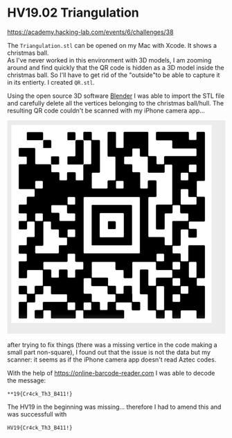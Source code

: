 # HV19.02 Triangulation

https://academy.hacking-lab.com/events/6/challenges/38

The `Triangulation.stl` can be opened on my Mac with Xcode. It shows a christmas ball.  
As I've never worked in this environment with 3D models, I am zooming around and find quickly that the QR code is hidden as a 3D model inside the christmas ball.
So I'll have to get rid of the "outside"to be able to capture it in its entierty. I created `QR.stl`.

Using the open source 3D software [Blender](https://www.blender.org) I was able to import the STL file and carefully delete all the vertices belonging to the christmas ball/hull. The resulting QR code couldn't be scanned with my iPhone camera app... 

![QR Code](QR-fixed-black.png)

after trying to fix things (there was a missing vertice in the code making a small part non-square), I found out that the issue is not the data but my scanner: it seems as if the iPhone camera app doesn't read Aztec codes.

With the help of https://online-barcode-reader.com I was able to decode the message:

    **19{Cr4ck_Th3_B411!}

The HV19 in the beginning was missing... therefore I had to amend this and was successfull with
    
    HV19{Cr4ck_Th3_B411!}

